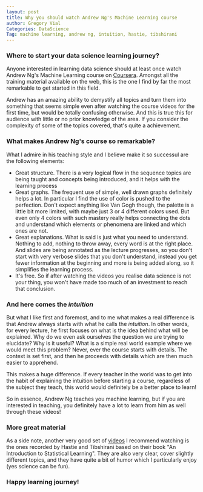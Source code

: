 ```yaml
---
layout: post
title: Why you should watch Andrew Ng's Machine Learning course
author: Gregory Vial
Categories: DataScience
Tag: machine learning, andrew ng, intuition, hastie, tibshirani
---
```


### Where to start your data science learning journey?
Anyone interested in learning data science should at least once watch Andrew Ng's Machine Learning course on <a href="https://www.coursera.org/learn/machine-learning">Coursera</a>.
Amongst all the training material available on the web, this is the one I find by far the most remarkable to get started in this field.

Andrew has an amazing ability to demystify all topics and turn them into something that seems simple even after watching the course videos for the first time, but would be totally confusing otherwise. And this is true this for audience with little or no prior knowledge of the area. If you consider the complexity of some of the topics covered, that's quite a achievement.

### What makes Andrew Ng's course so remarkable?
What I admire in his teaching style and I believe make it so successul are the following elements:
* Great structure. There is a very logical flow in the sequence topics are being taught and concepts being introduced, and it helps with the learning process
* Great graphs. The frequent use of simple, well drawn graphs definitely helps a lot. In particular I find the use of color is pushed to the perfection. Don't expect anything like Van Gogh though, the palette is a little bit more limited, with maybe just 3 or 4 different colors used. But even only 4 colors with such mastery really helps connecting the dots  and understand which elements or phenomena are linked and which ones are not.
* Great explanations. What is said is just what you need to understand. Nothing to add, nothing to throw away, every word is at the right place. And slides are being annotated as the lecture progresses, so you don't start with very verbose slides that you don't understand, instead you get fewer information at the beginning and more is being added along, so it simplifies the learning process.
* It's free. So if after watching the videos you realise data science is not your thing, you won't have made too much of an investment to reach that conclusion.

### And here comes the _intuition_
But what I like first and foremost, and to me what makes a real difference is that Andrew always starts with what he calls the _intuition_. In other words, for every lecture, he first focuses on what is the idea behind what will be explained. Why do we even ask ourselves the question we are trying to elucidate? Why is it useful? What is a simple real world example where we would meet this problem? Never, ever the course starts with details. The context is set first, and then he proceeds with details which are then much easier to apprehend.

This makes a huge difference. If every teacher in the world was to get into the habit of explaining the intuition before starting a course, regardless of the subject they teach, this world would definitely be a better place to learn!

So in essence, Andrew Ng teaches you machine learning, but if you are interested in teaching, you definitely have a lot to learn from him as well through these videos!

### More great material
As a side note, another very good set of <a href="https://www.r-bloggers.com/in-depth-introduction-to-machine-learning-in-15-hours-of-expert-videos/">videos</a> I recommend watching is the ones recorded by Hastie and Tibshirani based on their book "An Introduction to Statistical Learning". They are also very clear, cover slightly different topics, and they have quite a bit of humor which I particularly enjoy (yes science can be fun).

### Happy learning journey!
